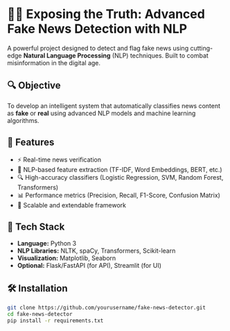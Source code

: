# 🕵️‍♂️ Exposing the Truth: Advanced Fake News Detection with NLP

A powerful project designed to detect and flag fake news using cutting-edge **Natural Language Processing** (NLP) techniques. Built to combat misinformation in the digital age.

## 🔍 Objective

To develop an intelligent system that automatically classifies news content as **fake** or **real** using advanced NLP models and machine learning algorithms.

## 🚀 Features

- ⚡ Real-time news verification
- 🧠 NLP-based feature extraction (TF-IDF, Word Embeddings, BERT, etc.)
- 🔍 High-accuracy classifiers (Logistic Regression, SVM, Random Forest, Transformers)
- 📊 Performance metrics (Precision, Recall, F1-Score, Confusion Matrix)
- 📡 Scalable and extendable framework

## 🧱 Tech Stack

- **Language:** Python 3
- **NLP Libraries:** NLTK, spaCy, Transformers, Scikit-learn
- **Visualization:** Matplotlib, Seaborn
- **Optional:** Flask/FastAPI (for API), Streamlit (for UI)

## 🛠️ Installation

```bash
git clone https://github.com/yourusername/fake-news-detector.git
cd fake-news-detector
pip install -r requirements.txt

